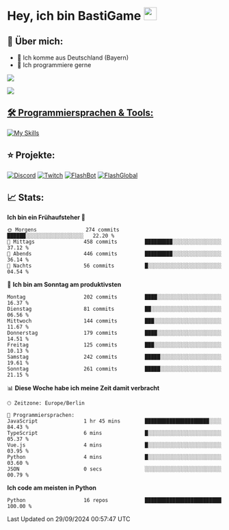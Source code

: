 # Hey, ich bin BastiGame <img src="https://raw.githubusercontent.com/MartinHeinz/MartinHeinz/master/wave.gif" width="30px">

## 📌 Über mich:
- 📍 Ich komme aus Deutschland (Bayern)
- 📝 Ich programmiere gerne
  
[![](https://visitcount.itsvg.in/api?id=bastigamedc&icon=2&color=0)](https://visitcount.itsvg.in)

<a href="https://discord.com/users/1018150165489668227"><img src="https://lanyard.cnrad.dev/api/1018150165489668227"><p/>


## 🛠️ Programmiersprachen & Tools:
[![My Skills](https://skillicons.dev/icons?i=discord,figma,notion,pycharm,py,redis,sqlite,vscode,windows)](https://skillicons.dev)

## ⭐ Projekte:
[![Discord](https://img.shields.io/badge/Discord-%237289DA.svg?logo=discord&logoColor=white)](https://discord.gg/Hfjv2cCQ)
[![Twitch](https://img.shields.io/badge/Twitch-%239146FF.svg?logo=Twitch&logoColor=white)](https://www.twitch.tv/bastigametv)
[![FlashBot](https://img.shields.io/badge/FlashBot-%ff7e47.svg?logo=wechat&logoColor=white)](https://discord.com/application-directory/1111374314340626433)
[![FlashGlobal](https://img.shields.io/badge/FlashGlobal-%ff7e47.svg?logo=wechat&logoColor=white)](https://discord.com/application-directory/1169681232532099112)

## 📈 Stats:
<!--START_SECTION:waka-->
**Ich bin ein Frühaufsteher 🐤** 

```text
🌞 Morgens                274 commits         ██████░░░░░░░░░░░░░░░░░░░   22.20 % 
🌆 Mittags                458 commits         █████████░░░░░░░░░░░░░░░░   37.12 % 
🌃 Abends                 446 commits         █████████░░░░░░░░░░░░░░░░   36.14 % 
🌙 Nachts                 56 commits          █░░░░░░░░░░░░░░░░░░░░░░░░   04.54 % 
```
📅 **Ich bin am Sonntag am produktivsten** 

```text
Montag                   202 commits         ████░░░░░░░░░░░░░░░░░░░░░   16.37 % 
Dienstag                 81 commits          ██░░░░░░░░░░░░░░░░░░░░░░░   06.56 % 
Mittwoch                 144 commits         ███░░░░░░░░░░░░░░░░░░░░░░   11.67 % 
Donnerstag               179 commits         ████░░░░░░░░░░░░░░░░░░░░░   14.51 % 
Freitag                  125 commits         ███░░░░░░░░░░░░░░░░░░░░░░   10.13 % 
Samstag                  242 commits         █████░░░░░░░░░░░░░░░░░░░░   19.61 % 
Sonntag                  261 commits         █████░░░░░░░░░░░░░░░░░░░░   21.15 % 
```


📊 **Diese Woche habe ich meine Zeit damit verbracht** 

```text
🕑︎ Zeitzone: Europe/Berlin

💬 Programmiersprachen: 
JavaScript               1 hr 45 mins        █████████████████████░░░░   84.43 % 
TypeScript               6 mins              █░░░░░░░░░░░░░░░░░░░░░░░░   05.37 % 
Vue.js                   4 mins              █░░░░░░░░░░░░░░░░░░░░░░░░   03.95 % 
Python                   4 mins              █░░░░░░░░░░░░░░░░░░░░░░░░   03.60 % 
JSON                     0 secs              ░░░░░░░░░░░░░░░░░░░░░░░░░   00.79 % 
```

**Ich code am meisten in Python** 

```text
Python                   16 repos            █████████████████████████   100.00 % 
```




 Last Updated on 29/09/2024 00:57:47 UTC
<!--END_SECTION:waka-->
